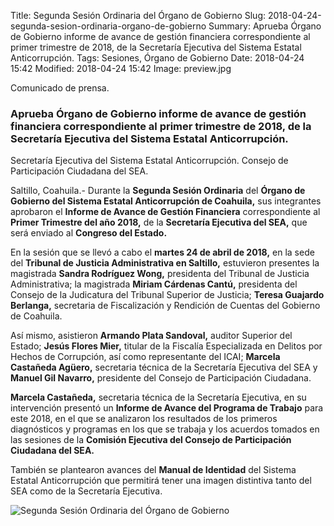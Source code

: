 Title: Segunda Sesión Ordinaria del Órgano de Gobierno
Slug: 2018-04-24-segunda-sesion-ordinaria-organo-de-gobierno
Summary: Aprueba Órgano de Gobierno informe de avance de gestión financiera correspondiente al primer trimestre de 2018, de la Secretaría Ejecutiva del Sistema Estatal Anticorrupción.
Tags: Sesiones, Órgano de Gobierno
Date: 2018-04-24 15:42
Modified: 2018-04-24 15:42
Image: preview.jpg


Comunicado de prensa.

### Aprueba Órgano de Gobierno informe de avance de gestión financiera correspondiente al primer trimestre de 2018, de la Secretaría Ejecutiva del Sistema Estatal Anticorrupción.

Secretaría Ejecutiva del Sistema Estatal Anticorrupción. Consejo de
Participación Ciudadana del SEA.

Saltillo, Coahuila.- Durante la **Segunda Sesión Ordinaria** del
**Órgano de Gobierno del Sistema Estatal Anticorrupción de Coahuila,**
sus integrantes aprobaron el **Informe de Avance de Gestión
Financiera** correspondiente al **Primer Trimestre del año 2018,** de
la **Secretaría Ejecutiva del SEA,** que será enviado al **Congreso del
Estado.**

En la sesión que se llevó a cabo el **martes 24 de abril de 2018,** en
la sede del **Tribunal de Justicia Administrativa en Saltillo,**
estuvieron presentes la magistrada **Sandra Rodríguez Wong,**
presidenta del Tribunal de Justicia Administrativa; la magistrada
**Miriam Cárdenas Cantú,** presidenta del Consejo de la Judicatura del
Tribunal Superior de Justicia; **Teresa Guajardo Berlanga,** secretaria
de Fiscalización y Rendición de Cuentas del Gobierno de Coahuila.

Así mismo, asistieron **Armando Plata Sandoval,** auditor Superior del
Estado; **Jesús Flores Mier,** titular de la Fiscalía Especializada en
Delitos por Hechos de Corrupción, así como representante del ICAI;
**Marcela Castañeda Agüero,** secretaria técnica de la Secretaría
Ejecutiva del SEA y **Manuel Gil Navarro,** presidente del Consejo de
Participación Ciudadana.

**Marcela Castañeda,** secretaria técnica de la Secretaría Ejecutiva,
en su intervención presentó un **Informe de Avance del Programa de
Trabajo** para este 2018, en el que se analizaron los resultados de los
primeros diagnósticos y programas en los que se trabaja y los acuerdos
tomados en las sesiones de la **Comisión Ejecutiva del Consejo de
Participación Ciudadana del SEA.**

También se plantearon avances del **Manual de Identidad** del Sistema
Estatal Anticorrupción que permitirá tener una imagen distintiva tanto
del SEA como de la Secretaría Ejecutiva.

<img class="img-fluid" src="foto.jpg" alt="Segunda Sesión Ordinaria del Órgano de Gobierno">

